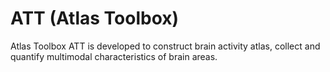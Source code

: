 # ATT (Atlas Toolbox)
Atlas Toolbox
ATT is developed to construct brain activity atlas, collect and quantify multimodal characteristics of brain areas.

